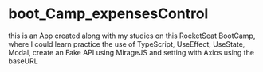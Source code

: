 # boot_Camp_expensesControl


this is an App created along with my studies on this RocketSeat BootCamp, where I could learn practice the use of TypeScript, UseEffect, UseState, Modal, create an Fake API using MirageJS and setting with Axios using the baseURL
